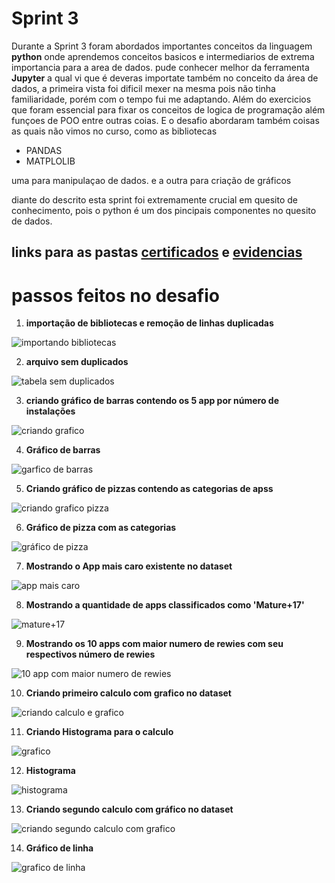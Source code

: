 # Sprint 3

Durante a Sprint 3 foram abordados importantes conceitos da linguagem **python** onde aprendemos conceitos basicos e intermediarios 
de extrema importancia para a area de dados.
pude conhecer melhor da ferramenta **Jupyter** a qual vi que é deveras importate também no conceito da área de dados, a primeira vista foi dificil mexer na mesma pois não tinha familiaridade, porém com o tempo fui me adaptando. Além do exercicios que foram essencial para fixar os conceitos de logica de programação além funçoes de POO entre outras coias.
E o desafio abordaram também coisas as quais não vimos no curso, como as bibliotecas

- PANDAS
- MATPLOLIB

uma para manipulaçao de dados.
e a outra para criação de gráficos

diante do descrito esta sprint foi extremamente crucial em quesito de conhecimento, pois o python é um dos pincipais componentes no quesito de dados.


## links para as pastas [certificados](./certificados/) e [evidencias](./evidencias/)



# passos feitos no desafio

1. **importação de bibliotecas e remoção de linhas duplicadas**

![importando bibliotecas](evidencias/desafio/01_expotandobibliotecas..png)

2. **arquivo sem duplicados**

![tabela sem duplicados](evidencias/desafio/02_tabelasemduplicates.png)

3. **criando gráfico de barras contendo os 5 app por número de instalações**

![criando grafico](evidencias/desafio/03_5appsinstallcomgrafico.png)

4. **Gráfico de barras**

![garfico de barras](evidencias/desafio/04_graficodebarras.png)

5. **Criando gráfico de pizzas contendo as categorias de apss**

![criando grafico pizza](evidencias/desafio/05_categoriascomgrafico.png)

6. **Gráfico de pizza com as categorias**

![gráfico de pizza](evidencias/desafio/06_grafcopizzascategorias.png)

7. **Mostrando o App mais caro existente no dataset**

![app mais caro](evidencias/desafio/07_appmaiscaro.png)

8. **Mostrando a quantidade de apps classificados como 'Mature+17'**

![mature+17](evidencias/desafio/08_matures+17.png)

9. **Mostrando os 10 apps com maior numero de rewies com seu respectivos número de rewies**

![10 app com maior numero de rewies](evidencias/desafio/09_apppornumeroderewies.png)

10. **Criando primeiro calculo com grafico no dataset**

![criando calculo e grafico](evidencias/desafio/10_calculo_dataset_01.png)

11. **Criando Histograma para o calculo**

![grafico](evidencias/desafio/11_criando_histograma.png)

12. **Histograma**

![histograma](evidencias/desafio/12_histograma.png)


13. **Criando segundo calculo com gráfico no dataset**

![criando segundo calculo com grafico](evidencias/desafio/13_calculo_dataset_01.png)

14. **Gráfico de linha**

![grafico de linha](evidencias/desafio/15_grafico.png)